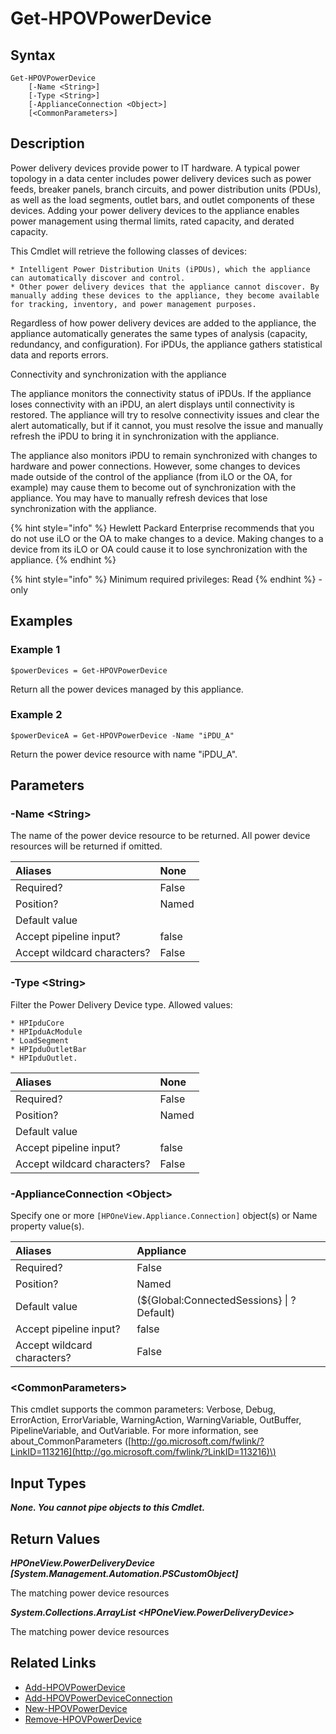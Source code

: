 ﻿---
description: Retrieve Power Device (iPDU) resource(s).
---

# Get-HPOVPowerDevice

## Syntax

```text
Get-HPOVPowerDevice
    [-Name <String>]
    [-Type <String>]
    [-ApplianceConnection <Object>]
    [<CommonParameters>]
```

## Description

Power delivery devices provide power to IT hardware. A typical power topology in a data center includes power delivery devices such as power feeds, breaker panels, branch circuits, and power distribution units (PDUs), as well as the load segments, outlet bars, and outlet components of these devices. Adding your power delivery devices to the appliance enables power management using thermal limits, rated capacity, and derated capacity.

This Cmdlet will retrieve the following classes of devices:

    * Intelligent Power Distribution Units (iPDUs), which the appliance can automatically discover and control.
    * Other power delivery devices that the appliance cannot discover. By manually adding these devices to the appliance, they become available for tracking, inventory, and power management purposes.

Regardless of how power delivery devices are added to the appliance, the appliance automatically generates the same types of analysis (capacity, redundancy, and configuration). For iPDUs, the appliance gathers statistical data and reports errors.

Connectivity and synchronization with the appliance

The appliance monitors the connectivity status of iPDUs. If the appliance loses connectivity with an iPDU, an alert displays until connectivity is restored. The appliance will try to resolve connectivity issues and clear the alert automatically, but if it cannot, you must resolve the issue and manually refresh the iPDU to bring it in synchronization with the appliance.

The appliance also monitors iPDU to remain synchronized with changes to hardware and power connections. However, some changes to devices made outside of the control of the appliance (from iLO or the OA, for example) may cause them to become out of synchronization with the appliance. You may have to manually refresh devices that lose synchronization with the appliance.

{% hint style="info" %}
 Hewlett Packard Enterprise recommends that you do not use iLO or the OA to make changes to a device. Making changes to a device from its iLO or OA could cause it to lose synchronization with the appliance.
{% endhint %}


{% hint style="info" %}
Minimum required privileges: Read
{% endhint %}
-only
## Examples

###  Example 1 

```text
$powerDevices = Get-HPOVPowerDevice
```

Return all the power devices managed by this appliance.

###  Example 2 

```text
$powerDeviceA = Get-HPOVPowerDevice -Name "iPDU_A"
```

Return the power device resource with name "iPDU_A".

## Parameters

### -Name &lt;String&gt;

The name of the power device resource to be returned.  All power device resources will be returned if omitted.

| Aliases | None |
| :--- | :--- |
| Required? | False |
| Position? | Named |
| Default value |  |
| Accept pipeline input? | false |
| Accept wildcard characters? | False |

### -Type &lt;String&gt;

Filter the Power Delivery Device type.  Allowed values:

    * HPIpduCore
    * HPIpduAcModule
    * LoadSegment
    * HPIpduOutletBar
    * HPIpduOutlet.

| Aliases | None |
| :--- | :--- |
| Required? | False |
| Position? | Named |
| Default value |  |
| Accept pipeline input? | false |
| Accept wildcard characters? | False |

### -ApplianceConnection &lt;Object&gt;

Specify one or more `[HPOneView.Appliance.Connection]` object(s) or Name property value(s).

| Aliases | Appliance |
| :--- | :--- |
| Required? | False |
| Position? | Named |
| Default value | (${Global:ConnectedSessions} &vert; ? Default) |
| Accept pipeline input? | false |
| Accept wildcard characters? | False |

### &lt;CommonParameters&gt;

This cmdlet supports the common parameters: Verbose, Debug, ErrorAction, ErrorVariable, WarningAction, WarningVariable, OutBuffer, PipelineVariable, and OutVariable. For more information, see about\_CommonParameters \([http://go.microsoft.com/fwlink/?LinkID=113216](http://go.microsoft.com/fwlink/?LinkID=113216)\)

## Input Types

_**None.  You cannot pipe objects to this Cmdlet.**_

## Return Values

_**HPOneView.PowerDeliveryDevice [System.Management.Automation.PSCustomObject]**_

The matching power device resources

_**System.Collections.ArrayList <HPOneView.PowerDeliveryDevice>**_

The matching power device resources

## Related Links

* [Add-HPOVPowerDevice](add-hpovpowerdevice.md)
* [Add-HPOVPowerDeviceConnection](add-hpovpowerdeviceconnection.md)
* [New-HPOVPowerDevice](new-hpovpowerdevice.md)
* [Remove-HPOVPowerDevice](remove-hpovpowerdevice.md)
